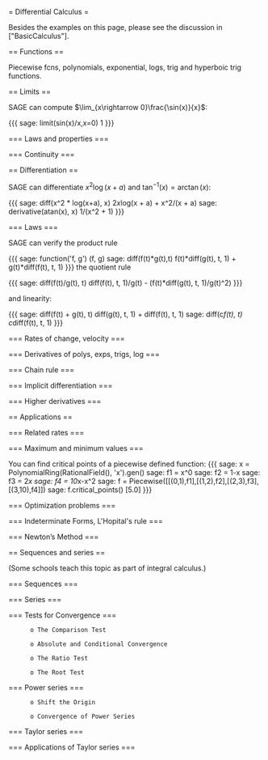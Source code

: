 = Differential Calculus =

Besides the examples on this page, please see the discussion in ["BasicCalculus"].

== Functions ==

Piecewise fcns, polynomials, exponential, logs, trig and hyperboic trig functions.

== Limits ==


SAGE can compute $\lim_{x\rightarrow 0}\frac{\sin(x)}{x}$:

{{{
sage: limit(sin(x)/x,x=0)
1
}}}

=== Laws and properties ===

=== Continuity ===

== Differentiation ==

SAGE can differentiate $x^2\log(x+a)$ and $\tan^{-1}(x)=\arctan(x)$:

{{{
sage: diff(x^2 * log(x+a), x)
2*x*log(x + a) + x^2/(x + a)
sage: derivative(atan(x), x)
1/(x^2 + 1)
}}}

=== Laws ===

SAGE can verify the product rule

{{{
sage: function('f, g')
(f, g)
sage: diff(f(t)*g(t),t)
f(t)*diff(g(t), t, 1) + g(t)*diff(f(t), t, 1)
}}}
the quotient rule

{{{
sage: diff(f(t)/g(t), t)
diff(f(t), t, 1)/g(t) - (f(t)*diff(g(t), t, 1)/g(t)^2)
}}}

and linearity:

{{{
sage: diff(f(t) + g(t), t)
diff(g(t), t, 1) + diff(f(t), t, 1)
sage: diff(c*f(t), t)
c*diff(f(t), t, 1)
}}}


=== Rates of change, velocity ===

=== Derivatives of polys, exps, trigs, log ===

=== Chain rule ===

=== Implicit differentiation ===

=== Higher derivatives ===

== Applications ==

=== Related rates ===

=== Maximum and minimum values ===

You can find critical points of a piecewise defined function:
{{{
sage: x = PolynomialRing(RationalField(), 'x').gen()
sage: f1 = x^0
sage: f2 = 1-x
sage: f3 = 2*x
sage: f4 = 10*x-x^2
sage: f = Piecewise([[(0,1),f1],[(1,2),f2],[(2,3),f3],[(3,10),f4]])
sage: f.critical_points()
[5.0]
}}}

=== Optimization problems ===

=== Indeterminate Forms, L'Hopital's rule ===

=== Newton’s Method ===

== Sequences and series ==

(Some schools teach this topic as part of integral calculus.)

=== Sequences ===

=== Series ===

=== Tests for Convergence ===

          o The Comparison Test

          o Absolute and Conditional Convergence

          o The Ratio Test

          o The Root Test 

=== Power series ===

          o Shift the Origin

          o Convergence of Power Series 

=== Taylor series ===

=== Applications of Taylor series ===
